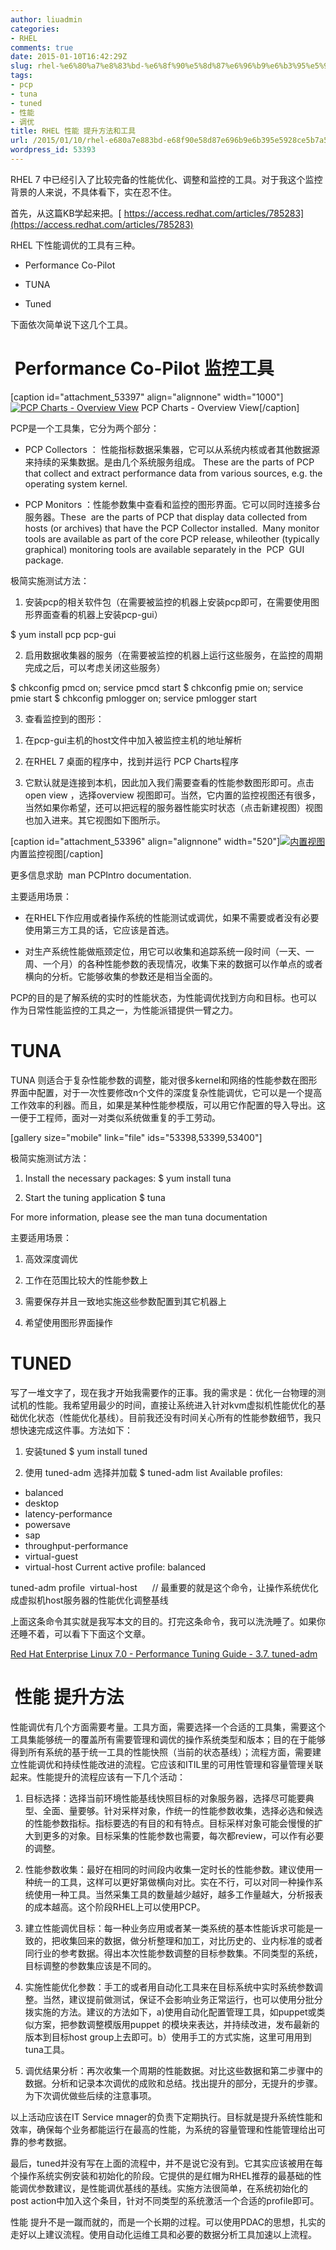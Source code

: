 ```yaml
---
author: liuadmin
categories:
- RHEL
comments: true
date: 2015-01-10T16:42:29Z
slug: rhel-%e6%80%a7%e8%83%bd-%e6%8f%90%e5%8d%87%e6%96%b9%e6%b3%95%e5%92%8c%e5%b7%a5%e5%85%b7
tags:
- pcp
- tuna
- tuned
- 性能
- 调优
title: RHEL 性能 提升方法和工具
url: /2015/01/10/rhel-e680a7e883bd-e68f90e58d87e696b9e6b395e5928ce5b7a5e585b7/
wordpress_id: 53393
---
```


RHEL 7 中已经引入了比较完备的性能优化、调整和监控的工具。对于我这个监控背景的人来说，不具体看下，实在忍不住。

首先，从这篇KB学起来把。[ https://access.redhat.com/articles/785283](https://access.redhat.com/articles/785283)

RHEL 下性能调优的工具有三种。



	
  * Performance Co-Pilot

	
  * TUNA

	
  * Tuned


下面依次简单说下这几个工具。


#  Performance Co-Pilot 监控工具


[caption id="attachment_53397" align="alignnone" width="1000"][![PCP Charts - Overview View](http://7bv9gn.com1.z0.glb.clouddn.com/wp-content/uploads/2015/01/Screenshot-from-2015-01-11-000449-1000x630.png)](http://7bv9gn.com1.z0.glb.clouddn.com/wp-content/uploads/2015/01/Screenshot-from-2015-01-11-000449.png) PCP Charts - Overview View[/caption]



PCP是一个工具集，它分为两个部分：



	
  * PCP Collectors ： 性能指标数据采集器，它可以从系统内核或者其他数据源来持续的采集数据。是由几个系统服务组成。 These are the parts of PCP that collect and extract performance data from various sources, e.g. the operating system kernel.

	
  * PCP Monitors ：性能参数集中查看和监控的图形界面。它可以同时连接多台服务器。These  are the parts of PCP that display data collected from hosts (or archives) that have the PCP Collector installed.  Many monitor tools are available as part of the core PCP release, whileother (typically graphical) monitoring tools are available separately in the  PCP  GUI package.


极简实施测试方法：

1) 安装pcp的相关软件包（在需要被监控的机器上安装pcp即可，在需要使用图形界面查看的机器上安装pcp-gui）

$ yum install pcp pcp-gui

2) 启用数据收集器的服务（在需要被监控的机器上运行这些服务，在监控的周期完成之后，可以考虑关闭这些服务）

$ chkconfig pmcd on; service pmcd start
$ chkconfig pmie on; service pmie start
$ chkconfig pmlogger on; service pmlogger start

3) 查看监控到的图形：

	
  1. 在pcp-gui主机的host文件中加入被监控主机的地址解析

	
  2. 在RHEL 7 桌面的程序中，找到并运行 PCP Charts程序

	
  3. 它默认就是连接到本机，因此加入我们需要查看的性能参数图形即可。点击open view ，选择overview 视图即可。当然，它内置的监控视图还有很多，当然如果你希望，还可以把远程的服务器性能实时状态（点击新建视图）视图也加入进来。其它视图如下图所示。


[caption id="attachment_53396" align="alignnone" width="520"][![内置视图](http://7bv9gn.com1.z0.glb.clouddn.com/wp-content/uploads/2015/01/Screenshot-from-2015-01-11-000611-520x306.png)](http://7bv9gn.com1.z0.glb.clouddn.com/wp-content/uploads/2015/01/Screenshot-from-2015-01-11-000611.png) 内置监控视图[/caption]

更多信息求助  man PCPIntro documentation.

主要适用场景：



	
  * 在RHEL下作应用或者操作系统的性能测试或调优，如果不需要或者没有必要使用第三方工具的话，它应该是首选。

	
  * 对生产系统性能做瓶颈定位，用它可以收集和追踪系统一段时间（一天、一周、一个月）的各种性能参数的表现情况，收集下来的数据可以作单点的或者横向的分析。它能够收集的参数还是相当全面的。


PCP的目的是了解系统的实时的性能状态，为性能调优找到方向和目标。也可以作为日常性能监控的工具之一，为性能派错提供一臂之力。


# TUNA


TUNA 则适合于复杂性能参数的调整，能对很多kernel和网络的性能参数在图形界面中配置，对于一次性要修改n个文件的深度复杂性能调优，它可以是一个提高工作效率的利器。而且，如果是某种性能参模版，可以用它作配置的导入导出。这一便于工程师，面对一对类似系统做重复的手工劳动。

[gallery size="mobile" link="file" ids="53398,53399,53400"]

极简实施测试方法：

1) Install the necessary packages:
$ yum install tuna

2) Start the tuning application
$ tuna

For more information, please see the man tuna documentation

主要适用场景：



	
  1. 高效深度调优

	
  2. 工作在范围比较大的性能参数上

	
  3. 需要保存并且一致地实施这些参数配置到其它机器上

	
  4. 希望使用图形界面操作





# TUNED


写了一堆文字了，现在我才开始我需要作的正事。我的需求是：优化一台物理的测试机的性能。我希望用最少的时间，直接让系统进入针对kvm虚拟机性能优化的基础优化状态（性能优化基线）。目前我还没有时间关心所有的性能参数细节，我只想快速完成这件事。方法如下：

1) 安装tuned
$ yum install tuned

2) 使用 tuned-adm 选择并加载
$ tuned-adm list
Available profiles:
- balanced
- desktop
- latency-performance
- powersave
- sap
- throughput-performance
- virtual-guest
- virtual-host
Current active profile: balanced

tuned-adm profile  virtual-host      // 最重要的就是这个命令，让操作系统优化成虚拟机host服务器的性能优化调整基线

上面这条命令其实就是我写本文的目的。打完这条命令，我可以洗洗睡了。如果你还睡不着，可以看下下面这个文章。

[Red Hat Enterprise Linux 7.0 - Performance Tuning Guide - 3.7. tuned-adm](https://access.redhat.com/site/documentation/en-US/Red_Hat_Enterprise_Linux/7-Beta/html-single/Performance_Tuning_Guide/#_tuned_adm)


#  性能 提升方法


性能调优有几个方面需要考量。工具方面，需要选择一个合适的工具集，需要这个工具集能够统一的覆盖所有需要管理和调优的操作系统类型和版本；目的在于能够得到所有系统的基于统一工具的性能快照（当前的状态基线）；流程方面，需要建立性能调优和持续性能改进的流程。它应该和ITIL里的可用性管理和容量管理关联起来。性能提升的流程应该有一下几个活动：



	
  1. 目标选择：选择当前环境性能基线快照目标的对象服务器，选择尽可能要典型、全面、量要够。针对采样对象，作统一的性能参数收集，选择必选和候选的性能参数指标。指标要选的有目的和有特点。目标采样对象可能会慢慢的扩大到更多的对象。目标采集的性能参数也需要，每次都review，可以作有必要的调整。

	
  2. 性能参数收集：最好在相同的时间段内收集一定时长的性能参数。建议使用一种统一的工具，这样可以更好第做横向对比。实在不行，可以对同一种操作系统使用一种工具。当然采集工具的数量越少越好，越多工作量越大，分析报表的成本越高。这个阶段RHEL上可以使用PCP。

	
  3. 建立性能调优目标：每一种业务应用或者某一类系统的基本性能诉求可能是一致的，把收集回来的数据，做分析整理和加工，对比历史的、业内标准的或者同行业的参考数据。得出本次性能参数调整的目标参数集。不同类型的系统，目标调整的参数集应该是不同的。

	
  4. 实施性能优化参数：手工的或者用自动化工具来在目标系统中实时系统参数调整。当然，建议提前做测试，保证不会影响业务正常运行，也可以使用分批分拨实施的方法。建议的方法如下，a)使用自动化配置管理工具，如puppet或类似方案，把参数调整模版用puppet 的模块来表达，并持续改进，发布最新的版本到目标host group上去即可。b）使用手工的方式实施，这里可用用到tuna工具。

	
  5. 调优结果分析：再次收集一个周期的性能数据。对比这些数据和第二步骤中的数据。分析和记录本次调优的成败和总结。找出提升的部分，无提升的步骤。为下次调优做些后续的注意事项。


以上活动应该在IT Service mnager的负责下定期执行。目标就是提升系统性能和效率，确保每个业务都能运行在最高的性能，为系统的容量管理和性能管理给出可靠的参考数据。

最后，tuned并没有写在上面的流程中，并不是说它没有到。它其实应该被用在每个操作系统实例安装和初始化的阶段。它提供的是红帽为RHEL推荐的最基础的性能调优参数建议，是性能调优基线的基线。实施方法很简单，在系统初始化的post action中加入这个条目，针对不同类型的系统激活一个合适的profile即可。

性能 提升不是一蹴而就的，而是一个长期的过程。可以使用PDAC的思想，扎实的走好以上建议流程。使用自动化运维工具和必要的数据分析工具加速以上流程。
